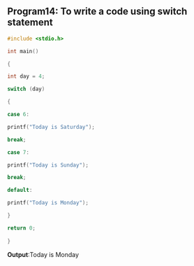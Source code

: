 ## Program14: To write a code using switch statement
```C
#include <stdio.h>

int main()

{

int day = 4;

switch (day) 

{

case 6:

printf("Today is Saturday");

break;

case 7:

printf("Today is Sunday");

break;

default:

printf("Today is Monday");

}

return 0;
 
}
```
**Output**:Today is Monday
